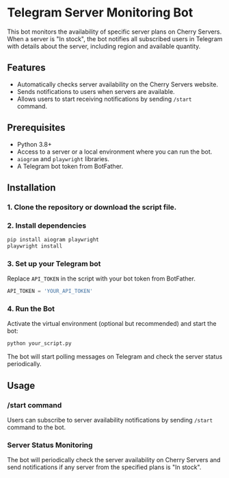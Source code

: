 

# Telegram Server Monitoring Bot

This bot monitors the availability of specific server plans on Cherry Servers. When a server is "In stock", the bot notifies all subscribed users in Telegram with details about the server, including region and available quantity.

## Features

- Automatically checks server availability on the Cherry Servers website.
- Sends notifications to users when servers are available.
- Allows users to start receiving notifications by sending `/start` command.

## Prerequisites

- Python 3.8+
- Access to a server or a local environment where you can run the bot.
- `aiogram` and `playwright` libraries.
- A Telegram bot token from BotFather.

## Installation

### 1. Clone the repository or download the script file.

### 2. Install dependencies

```bash
pip install aiogram playwright
playwright install
```

### 3. Set up your Telegram bot

Replace `API_TOKEN` in the script with your bot token from BotFather.

```python
API_TOKEN = 'YOUR_API_TOKEN'
```

### 4. Run the Bot

Activate the virtual environment (optional but recommended) and start the bot:

```bash
python your_script.py
```

The bot will start polling messages on Telegram and check the server status periodically.

## Usage

### /start command

Users can subscribe to server availability notifications by sending `/start` command to the bot.

### Server Status Monitoring

The bot will periodically check the server availability on Cherry Servers and send notifications if any server from the specified plans is "In stock".
